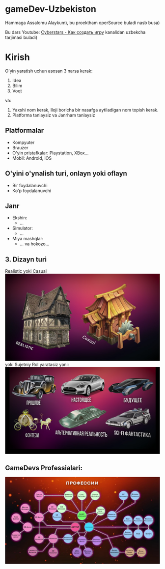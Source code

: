 # gameDev-Uzbekiston

Hammaga Assalomu Alaykum), bu proektham operSource buladi nasb busa)

Bu dars Youtube: [Cyberstars - Как создать игру](https://m.youtube.com/channel/UC6sAHpsU5HJgiy6090fowCg)
kanalidan uzbekcha tarjimasi buladi)

# Kirish
O'yin yaratish uchun asosan 3 narsa kerak:
1. Idea
2. Bilim
3. Voqt

va:
1. Yaxshi nom kerak, Iloji boricha bir nasafga aytiladigan nom topish kerak.
2. Platforma tanlaysiz va Janrham tanlaysiz

## Platformalar
* Kompyuter
* Brauzer
* O'yin pristafkalar: Playstation, XBox...
* Mobil: Android, iOS

## O'yini o'ynalish turi, onlayn yoki oflayn
* Bir foydalanuvchi
* Ko'p foydalanuvchi

## Janr
* Ekshin:
  * ...
* Simulator:
  * ...
* Miya mashqlar:
  * ...
va hokozo...

## 3. Dizayn turi
Realistic yoki Casual
![Youtube: Cyberstars](./2196f2d5ad4028873ea2cec7ad9a75e7.png)
yoki Sujetniy Rol yaratasiz yani:
![Youtube: Cyberstars](./c63c0daef952305fcc3ff1f393b79aec.png)





## GameDevs Professialari:
![Youtube: Cyberstars](./c391b0a22f5c1e46d62c8274a21ced6e.jpg)

